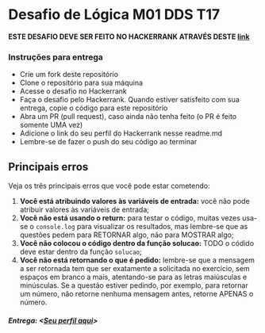 # Desafio de Lógica M01 DDS T17

**ESTE DESAFIO DEVE SER FEITO NO HACKERRANK ATRAVÉS DESTE [link](https://www.hackerrank.com/desafio-de-logica-modulo-1-dds-t17)**

### Instruções para entrega

- Crie um fork deste repositório
- Clone o repositório para sua máquina
- Acesse o desafio no Hackerrank
- Faça o desafio pelo Hackerrank. Quando estiver satisfeito com sua entrega, copie o código para este repositório
- Abra um PR (pull request), caso ainda não tenha feito (o PR é feito somente UMA vez)
- Adicione o link do seu perfil do Hackerrank nesse readme.md
- Lembre-se de fazer o push do seu código ao terminar

## Principais erros

Veja os três principais erros que você pode estar cometendo:

1. **Você está atribuindo valores às variáveis de entrada:** você não pode atribuir valores às variáveis de entrada;
2. **Você não está usando o return:** para testar o código, muitas vezes usa-se o `console.log` para visualizar os resultados, mas lembre-se que as questões pedem para RETORNAR algo, não para MOSTRAR algo;
3. **Você não colocou o código dentro da função solucao:** TODO o códido deve estar dentro da função `solucao`;
4. **Você não está retornando o que é pedido:** lembre-se que a mensagem a ser retornada tem que ser exatamente a solicitada no exercício, sem espaços em branco a mais, atentando-se para as letras maiúsculas e minúsculas. Se a questão estiver pedindo, por exemplo, para retornar um número, não retorne nenhuma mensagem antes, retorne APENAS o número.


##### Entrega: <[Seu perfil aqui](https://www.hackerrank.com/profile/rnnbernardi)>
